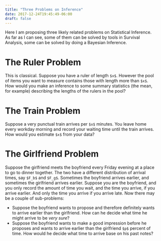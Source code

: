 ```yaml
---
title: "Three Problems on Inference"
date: 2017-12-24T19:45:49-06:00
draft: false
---
```


Here I am proposing three likely related problems on Statistical Inference. As far as I can see, some of them can be solved by tools in Survival Analysis, some can be solved by doing a Bayesian Inference. 

# The Ruler Problem

This is classical. Suppose you have a ruler of length `$x$`. However the pool of items you want to measure contains those with length more than `$x$`. How would you make an inference to some summary statistics (the mean, for example) describing the lengths of the rulers in the pool?

# The Train Problem

Suppose a very punctual train arrives per `$x$` minutes. You leave home every workday morning and record your waiting time until the train arrives. How would you estimate `$x$` from your data?

# The Girlfriend Problem

Suppose the girlfriend meets the boyfriend every Friday evening at a place to go to dinner together. The two have a different distribution of arrival times, say `$F_b$` and `$F_g$`. Sometimes the boyfriend arrives earlier, and sometimes the girlfriend arrives earlier. Suppose you are the boyfriend, and you only record the amount of time you wait, and the time you arrive, if you arrive earlier. And only the time you arrive if you arrive late. Now there may be a couple of sub-problems:
* Suppose the boyfriend wants to propose and therefore definitely wants to arrive earlier than the girlfriend. How can he decide what time he might arrive to be *very sure*?
* Suppose the boyfriend wants to make a good impression before he proposes and wants to arrive earlier than the girlfriend `$p$` percent of time. How would he decide what time to arrive base on his past notes?
